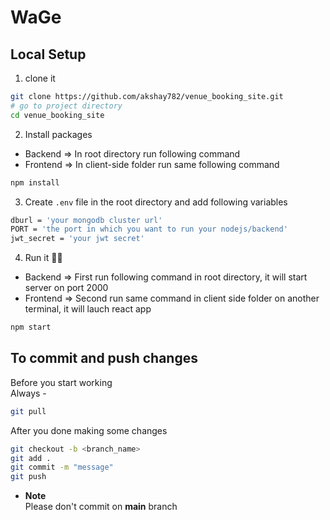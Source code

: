 # WaGe

## Local Setup

1. clone it

```bash
git clone https://github.com/akshay782/venue_booking_site.git
# go to project directory
cd venue_booking_site
```

2. Install packages

- Backend => In root directory run following command
- Frontend => In client-side folder run same following command

```bash
npm install
```

3. Create `.env` file in the root directory and add following variables

```bash
dburl = 'your mongodb cluster url'
PORT = 'the port in which you want to run your nodejs/backend'
jwt_secret = 'your jwt secret'
```

4. Run it 🚴‍♂️

- Backend => First run following command in root directory, it will start server on port 2000
- Frontend => Second run same command in client side folder on another terminal, it will lauch react app

```bash
npm start
```

## To commit and push changes

Before you start working \
Always -

```bash
git pull
```

After you done making some changes

```bash
git checkout -b <branch_name>
git add .
git commit -m "message"
git push
```

- **Note** \
  Please don't commit on **main** branch
